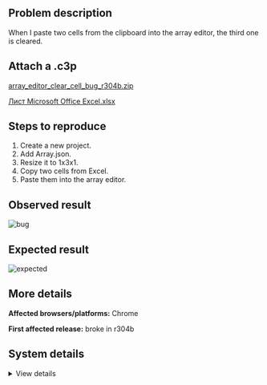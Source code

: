 ## Problem description

When I paste two cells from the clipboard into the array editor, the third one is cleared.

## Attach a .c3p

[array_editor_clear_cell_bug_r304b.zip](https://github.com/WilsonPercival/WilsonPercival/files/9183203/array_editor_clear_cell_bug_r304b.zip)

[Лист Microsoft Office Excel.xlsx](https://github.com/WilsonPercival/WilsonPercival/files/9183201/Microsoft.Office.Excel.xlsx)

## Steps to reproduce

1. Create a new project.
2. Add Array.json.
3. Resize it to 1x3x1.
4. Copy two cells from Excel.
5. Paste them into the array editor.

## Observed result

![bug](https://user-images.githubusercontent.com/91274932/180831275-654e0cfe-98df-45de-afeb-c1354a74d668.gif)

## Expected result

![expected](https://user-images.githubusercontent.com/91274932/180831254-a36be5a8-f556-484c-8257-dccdaa248324.png)

## More details



**Affected browsers/platforms:** Chrome

**First affected release:** broke in r304b

## System details

<details><summary>View details</summary>


Platform information

Product: Construct 3 r304 (beta)
Browser: Firefox 102.0
Browser engine: Gecko
Context: browser
Operating system: Windows 7
Device type: desktop
Device pixel ratio: 1
Logical CPU cores: 2
Approx. device memory: (unavailable)
User agent: Mozilla/5.0 (Windows NT 6.1; Win64; x64; rv:102.0) Gecko/20100101 Firefox/102.0
Language setting: en-US
Local storage

Storage quota (approx): 9.8 gb
Storage usage (approx): 25 mb (0.2%)
Persistant storage: No
Browser support notes

This list contains missing features that are not required, but could improve performance or user experience if supported.

    Rendering multiple on-screen Layout Views is slow in Firefox due to bug 1163426
    The Clipboard API is not supported. Some clipboard features may be unavailable.
    UI effects are disabled in settings.
    Determining input device capabilities is not supported.

WebGL information

Version string: WebGL 2.0
Numeric version: 2
Supports NPOT textures: yes
Supports GPU profiling: no
Supports highp precision: yes
Vendor: Google Inc. (Intel)
Renderer: ANGLE (Intel, Intel(R) HD Graphics Direct3D11 vs_5_0 ps_5_0)
Major performance caveat: no
Maximum texture size: 16384
Point size range: 1 to 1024
Extensions:

    EXT_color_buffer_float
    EXT_float_blend
    EXT_texture_compression_bptc
    EXT_texture_compression_rgtc
    EXT_texture_filter_anisotropic
    OES_texture_float_linear
    OVR_multiview2
    WEBGL_compressed_texture_s3tc
    WEBGL_compressed_texture_s3tc_srgb
    WEBGL_debug_renderer_info
    WEBGL_debug_shaders
    WEBGL_lose_context

Audio information

System sample rate: 48000 Hz
Output channels: 2
Output interpretation: speakers
Supported decode formats:

    WebM Opus (audio/webm; codecs=opus)
    Ogg Opus (audio/ogg; codecs=opus)
    WebM Vorbis (audio/webm; codecs=vorbis)
    Ogg Vorbis (audio/ogg; codecs=vorbis)
    MPEG-4 AAC (audio/mp4; codecs=mp4a.40.5)
    MP3 (audio/mpeg)
    FLAC (audio/flac)
    PCM WAV (audio/wav; codecs=1)

Supported encode formats:

    WebM Opus (audio/webm; codecs=opus)
    Ogg Opus (audio/ogg; codecs=opus)

Video information

Supported decode formats:

    WebM AV1 (video/webm; codecs=av01.0.00M.08)
    MP4 AV1 (video/mp4; codecs=av01.0.00M.08)
    WebM VP9 (video/webm; codecs=vp9)
    WebM VP8 (video/webm; codecs=vp8)
    Ogg Theora (video/ogg; codecs=theora)
    H.264 (video/mp4; codecs=avc1.42E01E)

Supported encode formats:

    WebM VP8 (video/webm; codecs=vp8)



</details>
